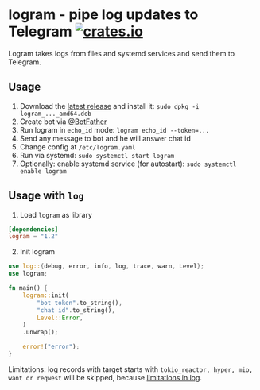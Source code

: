 # logram - pipe log updates to Telegram [![crates.io](https://img.shields.io/crates/v/logram.svg)](https://crates.io/crates/logram)
Logram takes logs from files and systemd services and send them to Telegram.

## Usage
1. Download the [latest release](https://github.com/Ralvke/logram/releases) and install it: `sudo dpkg -i logram_..._amd64.deb`
2. Create bot via [@BotFather](https://t.me/BotFather)
3. Run logram in `echo_id` mode: `logram echo_id --token=...`
4. Send any message to bot and he will answer chat id
5. Change config at `/etc/logram.yaml`
6. Run via systemd: `sudo systemctl start logram`
7. Optionally: enable systemd service (for autostart): `sudo systemctl enable logram`

## Usage with `log`
1. Load `logram` as library
```toml
[dependencies]
logram = "1.2"
```
2. Init logram
```rust
use log::{debug, error, info, log, trace, warn, Level};
use logram;

fn main() {
    logram::init(
        "bot token".to_string(),
        "chat id".to_string(),
        Level::Error,
    )
    .unwrap();

    error!("error");
}
```
Limitations: log records with target starts with `tokio_reactor, hyper, mio, want or reqwest` will be skipped, because [limitations in log](https://github.com/rust-lang-nursery/log/issues/312).
